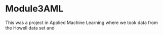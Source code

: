 # Module3AML
This was a project in Applied Machine Learning where we took data from the Howell data set and 
